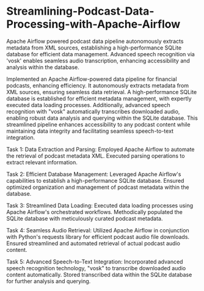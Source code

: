 # Streamlining-Podcast-Data-Processing-with-Apache-Airflow
Apache Airflow powered podcast data pipeline autonomously extracts metadata from XML sources, establishing a high-performance SQLite database for efficient data management. Advanced speech recognition via 'vosk' enables seamless audio transcription, enhancing accessibility and analysis within the database.

Implemented an Apache Airflow-powered data pipeline for financial podcasts, enhancing efficiency. It autonomously extracts metadata from XML sources, ensuring seamless data retrieval. A high-performance SQLite database is established for efficient metadata management, with expertly executed data loading processes. Additionally, advanced speech recognition with "vosk" automatically transcribes downloaded audio, enabling robust data analysis and querying within the SQLite database. This streamlined pipeline enhances accessibility to any podcast content while maintaining data integrity and facilitating seamless speech-to-text integration.

Task 1: Data Extraction and Parsing:
Employed Apache Airflow to automate the retrieval of podcast metadata XML.
Executed parsing operations to extract relevant information.

Task 2: Efficient Database Management:
Leveraged Apache Airflow's capabilities to establish a high-performance SQLite database.
Ensured optimized organization and management of podcast metadata within the database.

Task 3: Streamlined Data Loading:
Executed data loading processes using Apache Airflow's orchestrated workflows.
Methodically populated the SQLite database with meticulously curated podcast metadata.

Task 4: Seamless Audio Retrieval:
Utilized Apache Airflow in conjunction with Python's requests library for efficient podcast audio file downloads.
Ensured streamlined and automated retrieval of actual podcast audio content.

Task 5: Advanced Speech-to-Text Integration:
Incorporated advanced speech recognition technology, "vosk" to transcribe downloaded audio content automatically.
Stored transcribed data within the SQLite database for further analysis and querying.
